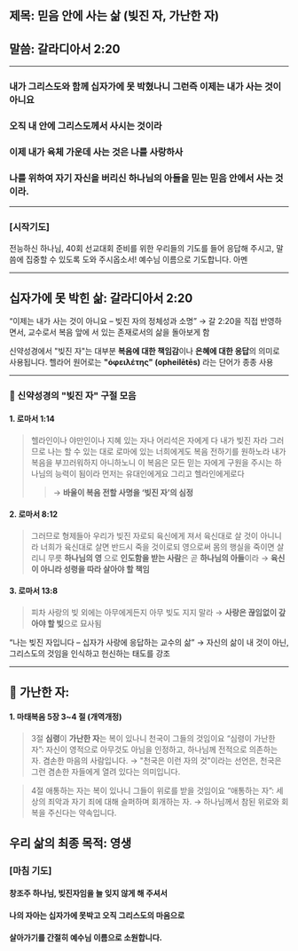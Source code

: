 ## 제목: 믿음 안에 사는 삶 (빚진 자, 가난한 자)
## 말씀: 갈라디아서 2:20
---
### 내가 그리스도와 함께 십자가에 못 박혔나니 그런즉 이제는 내가 사는 것이 아니요 
### 오직 내 안에 그리스도께서 사시는 것이라 
### 이제 내가 육체 가운데 사는 것은 나를 사랑하사 
### 나를 위하여 자기 자신을 버리신 하나님의 아들을 믿는 믿음 안에서 사는 것이라.
---

### [시작기도]
전능하신 하나님, 40회 선교대회 준비를 위한 
우리들의 기도를 들어 응답해 주시고,
말씀에 집중할 수 있도록 도와 주시옵소서!
예수님 이름으로 기도합니다.
아멘

----

## 십자가에 못 박힌 삶: 갈라디아서 2:20
 
“이제는 내가 사는 것이 아니요 – 빚진 자의 정체성과 소명”
→ 갈 2:20을 직접 반영하면서, 교수로서 복음 앞에 서 있는 존재로서의 삶을 돌아보게 함

신약성경에서 "빚진 자"는 대부분 **복음에 대한 책임감**이나 **은혜에 대한 응답**의 의미로 사용됩니다. 
헬라어 원어로는 **"ὀφειλέτης" (opheilētēs)** 라는 단어가 종종 사용

---

### 📖 신약성경의 "빚진 자" 구절 모음

#### 1. **로마서 1:14**
> 헬라인이나 야만인이나 지혜 있는 자나 어리석은 자에게 다 내가 빚진 자라
> 그러므로 나는 할 수 있는 대로 로마에 있는 너희에게도 복음 전하기를 원하노라
> 내가 복음을 부끄러워하지 아니하노니 이 복음은 모든 믿는 자에게 구원을 주시는
> 하나님의 능력이 됨이라 먼저는 유대인에게요 그리고 헬라인에게로다
>> → **바울이 복음 전할 사명을 ‘빚진 자’의 심정**

#### 2. **로마서 8:12**
> 그러므로 형제들아 우리가 빚진 자로되 육신에게 져서 육신대로 살 것이 아니니라
> 너희가 육신대로 살면 반드시 죽을 것이로되 영으로써 몸의 행실을 죽이면 살리니
> 무릇 **하나님의 영** 으로 **인도함을 받는 사람**은 곧 **하나님의 아들**이라
> → **육신이 아니라 성령을 따라 살아야 할 책임**

#### 3. **로마서 13:8**
> 피차 사랑의 빚 외에는 아무에게든지 아무 빚도 지지 말라
> → **사랑은 끊임없이 갚아야 할 빚**으로 묘사됨

“나는 빚진 자입니다 – 십자가 사랑에 응답하는 교수의 삶”
→ 자신의 삶이 내 것이 아닌, 그리스도의 것임을 인식하고 헌신하는 태도를 강조

---

## 📖 가난한 자:
#### 1. 마태복음 5장 3~4 절 (개역개정)
> 3절 **심령**이 **가난한 자**는 복이 있나니 천국이 그들의 것임이요
“심령이 가난한 자”: 자신이 영적으로 아무것도 아님을 인정하고, 하나님께 전적으로 의존하는 자. 겸손한 마음의 사람입니다.
→ "천국은 이런 자의 것"이라는 선언은, 천국은 그런 겸손한 자들에게 열려 있다는 의미입니다.

> 4절 애통하는 자는 복이 있나니 그들이 위로를 받을 것임이요
“애통하는 자”: 세상의 죄악과 자기 죄에 대해 슬퍼하며 회개하는 자.
→ 하나님께서 참된 위로와 회복을 주신다는 약속입니다.

## 우리 삶의 최종 목적: 영생

### [마침 기도]  
#### 창조주 하나님, 빚진자임을 늘 잊지 않게 해 주셔서 
#### 나의 자아는 십자가에 못박고 오직 그리스도의 마음으로 
#### 살아가기를 간절히 예수님 이름으로 소원합니다.
